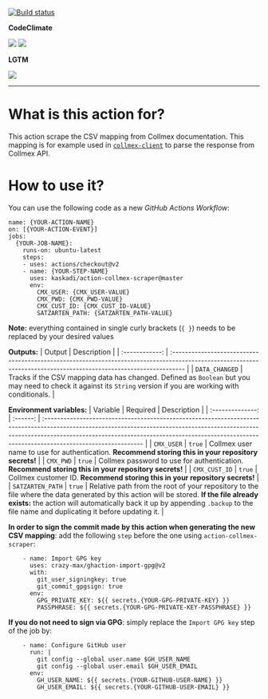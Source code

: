 [![Build status](https://img.shields.io/github/workflow/status/kaskadi/action-collmex-scraper/build?label=build&logo=mocha)](https://github.com/kaskadi/action-collmex-scraper/actions?query=workflow%3Abuild)

**CodeClimate**

[![](https://img.shields.io/codeclimate/maintainability/kaskadi/action-collmex-scraper?label=maintainability&logo=Code%20Climate)](https://codeclimate.com/github/kaskadi/action-collmex-scraper)
[![](https://img.shields.io/codeclimate/tech-debt/kaskadi/action-collmex-scraper?label=technical%20debt&logo=Code%20Climate)](https://codeclimate.com/github/kaskadi/action-collmex-scraper)

**LGTM**

[![](https://img.shields.io/lgtm/grade/javascript/github/kaskadi/action-collmex-scraper?label=code%20quality&logo=lgtm)](https://lgtm.com/projects/g/kaskadi/action-collmex-scraper/?mode=list)

****

# What is this action for?

This action scrape the CSV mapping from Collmex documentation. This mapping is for example used in [`collmex-client`](https://github.com/kaskadi/collmex-client) to parse the response from Collmex API.

# How to use it?

You can use the following code as a new _GitHub Actions Workflow_:

```
name: {YOUR-ACTION-NAME}
on: [{YOUR-ACTION-EVENT}]
jobs:
  {YOUR-JOB-NAME}:
    runs-on: ubuntu-latest
    steps:
    - uses: actions/checkout@v2
    - name: {YOUR-STEP-NAME}
      uses: kaskadi/action-collmex-scraper@master
      env:
        CMX_USER: {CMX_USER-VALUE}
        CMX_PWD: {CMX_PWD-VALUE}
        CMX_CUST_ID: {CMX_CUST_ID-VALUE}
        SATZARTEN_PATH: {SATZARTEN_PATH-VALUE}
```

**Note:** everything contained in single curly brackets (`{ }`) needs to be replaced by your desired values

**Outputs:**
|     Output     | Description                                                                                                                                                       |
| :------------: | :---------------------------------------------------------------------------------------------------------------------------------------------------------------- |
| `DATA_CHANGED` | Tracks if the CSV mapping data has changed. Defined as `Boolean` but you may need to check it against its  `String` version if you are working with conditionals. |

**Environment variables:**
|     Variable     | Required | Description                                                                                                                                                                                                                                                                |
| :--------------: | :------: | :------------------------------------------------------------------------------------------------------------------------------------------------------------------------------------------------------------------------------------------------------------------------- |
|    `CMX_USER`    |  `true`  | Collmex user name to use for authentication. **Recommend storing this in your repository secrets!**                                                                                                                                                                        |
|     `CMX_PWD`    |  `true`  | Collmex password to use for authentication. **Recommend storing this in your repository secrets!**                                                                                                                                                                         |
|   `CMX_CUST_ID`  |  `true`  | Collmex customer ID. **Recommend storing this in your repository secrets!**                                                                                                                                                                                                |
| `SATZARTEN_PATH` |  `true`  | Relative path from the root of your repository to the file where the data generated by this action will be stored. **If the file already exists:** the action will automatically back it up by appending `.backup` to the file name and duplicating it before updating it. |

**In order to sign the commit made by this action when generating the new CSV mapping**: add the following `step` before the one using `action-collmex-scraper`:
```
    - name: Import GPG key
      uses: crazy-max/ghaction-import-gpg@v2
      with:
        git_user_signingkey: true
        git_commit_gpgsign: true
      env:
        GPG_PRIVATE_KEY: ${{ secrets.{YOUR-GPG-PRIVATE-KEY} }}
        PASSPHRASE: ${{ secrets.{YOUR-GPG-PRIVATE-KEY-PASSPHRASE} }}
```

**If you do not need to sign via GPG**: simply replace the `Import GPG key` step of the job by:
```
    - name: Configure GitHub user
      run: |
        git config --global user.name $GH_USER_NAME
        git config --global user.email $GH_USER_EMAIL
      env:
        GH_USER_NAME: ${{ secrets.{YOUR-GITHUB-USER-NAME} }}
        GH_USER_EMAIL: ${{ secrets.{YOUR-GITHUB-USER-EMAIL} }}
```